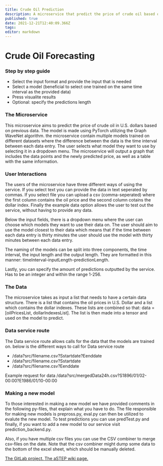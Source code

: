 ```yaml
---
title: Crude Oil Prediction
description: A microservice that predict the price of crude oil based on previous data.
published: true
date: 2021-12-21T12:40:09.366Z
tags: 
editor: markdown
---
```


# Crude Oil Forecasting

### Step by step guide
* Select the input format and provide the input that is needed
* Select a model (beneficial to select one trained on the same time interval as the provided data)
* Press visualite results
* Optional: specify the predictions length

### The Microservice
This microservice aims to predict the price of crude oil in U.S. dollars based on previous data. The model is made using PyTorch utilizing the Graph WaveNet algorithm. the microservice contain multiple models trained on different datasets where the difference between the data is the time interval between each data entry. The user selects what model they want to use by selecting it in a dropdown menu. The microservice will output a graph that includes the data points and the newly predicted price, as well as a table with the same information. 

### User Interactions
The users of the microservice have three different ways of using the service. If you select text you can provide the data in text seperated by commas. If you select file you can upload a csv (comma-seperated) where the first column contains the oil price and the second column cotains the dollar index. Finally the example data option allows the user to test out the service, without having to provide any data.

Below the input fields, there is a dropdown menu where the user can choose which models they want to use their data on. The user should aim to use the model closest to their data which means that if the time between each data entry is thirty minutes the user should use the model with thirty minutes between each data entry. 

The naming of the models can be split into three components, the time interval, the input length and the output length. They are formatted in this manner: timeInterval-inputLength-predictionLength.

Lastly, you can specify the amount of predictions outputted by the service. Has to be an integer and within the range 1-256.

### The Data
The microservice takes as input a list that needs to have a certain data structure. There is a list that contains the oil prices in U.S. Dollar and a list which contains the dollar indexes. These lists are combined so that: data = [oilPricesList, dollarIndexesList]. The list is then made into a tensor and used on the model to predict. 

### Data service route
The Data service route allows calls for the data that the models are trained on. 
below is the different ways to call for Data service route
* /data?src/filename.csv?Sstartdate?Eenddate
* /data?src/filename.csv?Sstartdate
* /data?src/filename.csv?Eenddate

Example request for data
/data?src/mergedData24h.csv?S1896/01/02-00:00?E1986/01/10-00:00 

### Making a new model
To those interested in making a new model we have provided comments in the following py-files, that explain what you have to do. The file responsible for making new models is prepross.py, eval.py can then be utilized to evalute the new model. To test predictions you can use predTest.py and finally, if you want to add a new model to our service visit prediction_backend.py. 

Also, if you have multiple csv files you can use the CSV combiner to merge csv-files on the date. Note that the csv combiner might dump some data to the bottom of the excel sheet, which should be manually deleted.

<a href="https://daisy-git.cs.aau.dk/astep-2021/cs-21-sw-5-10" target="_blank"> The GitLab project. </a>
<a href="https://wiki.astep-dev.cs.aau.dk/services/CrudeOilPrediction" target="_blank"> The aSTEP wiki page. </a>
